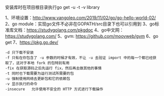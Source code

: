 
安装库时在项目根目录执行go get -u -t -v library

1、环境设置：http://www.vangoleo.com/2019/11/02/go/go-hello-world-02/
2、go module：实现go文件不必非在GOPATH/src目录下也可以引用到
3、go标准库文档：https://studygolang.com/pkgdoc
4、go中文网：https://studygolang.com/
5、gvm: https://github.com/moovweb/gvm
6、go get
7、https://pkg.go.dev/

```
-d 只下载不安装
-f 只有在你包含了 -u 参数的时候才有效，不让 -u 去验证 import 中的每一个都已经获取了，这对于本地 fork 的包特别有用
-fix 在获取源码之后先运行 fix，然后再去做其他的事情
-t 同时也下载需要为运行测试所需要的包
-u 强制使用网络去更新包和它的依赖包
-v 显示执行的命令
-insecure	允许使用不安全的 HTTP 方式进行下载操作
```

